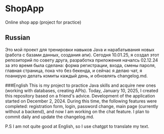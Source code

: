 # ShopApp
Online shop app (project for practice)

## Russian 
Это мой проект для тренировки навыков Java и нарабатывания новых (работа с базами данных, создания апи). 
Сегодня 10.01.25, я создал этот репозиторий по совету друга, разработка приложения началсь 02.12.24 за это время была сделана: форма регистрации, входа, смены пароля, главная страница, пока что без бекенда, и сейчас я делаю чат, я поанирую делать комиты каждый день, и обновлять changelog.md.

###English
This is my project to practice Java skills and acquire new ones (working with databases, creating APIs).
Today, January 10, 2025, I created this repository based on a friend's advice. Development of the application started on December 2, 2024. During this time, the following features were completed: registration form, login, password change, main page (currently without a backend), and now I am working on the chat feature. I plan to commit daily and update the changelog.md. 

P.S I am not quite good at English, so I use chatgpt to translate my text.
